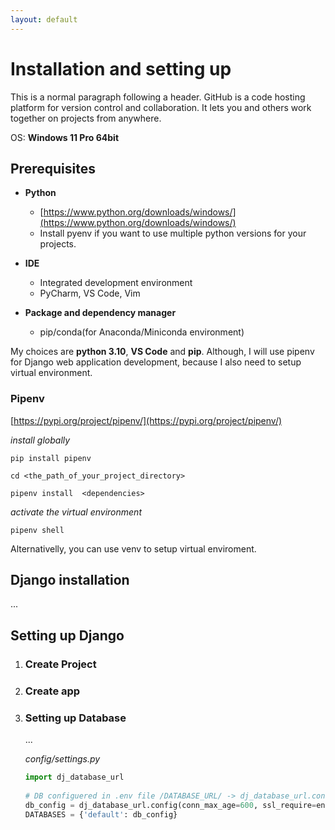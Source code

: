 ```yaml
---
layout: default
---
```


# Installation and setting up
This is a normal paragraph following a header. GitHub is a code hosting platform for version control and collaboration. It lets you and others work together on projects from anywhere.

OS: **Windows 11 Pro 64bit**

## Prerequisites

*   **Python**
    - [https://www.python.org/downloads/windows/](https://www.python.org/downloads/windows/)
    - Install pyenv if you want to use multiple python versions for your projects.<br />
    
*   **IDE**
    -	Integrated development environment
    -	PyCharm, VS Code, Vim<br />
    
*   **Package and dependency manager**
    - pip/conda(for Anaconda/Miniconda environment)<br />

My choices are **python 3.10**, **VS Code** and **pip**.
Although, I will use pipenv for Django web application development, because I also need to setup virtual environment.

### Pipenv

[https://pypi.org/project/pipenv/](https://pypi.org/project/pipenv/)

_install globally_
```
pip install pipenv
```
```
cd <the_path_of_your_project_directory>
```
```
pipenv install  <dependencies>  
```
_activate the virtual environment_
```
pipenv shell
```

Alternativelly, you can use venv to setup virtual enviroment.

## Django installation
...
    
## Setting up Django
1.  ### Create Project
2.  ### Create app
3.  ### Setting up Database  
    ...

    _config/settings.py_
    ```python
    import dj_database_url
                    
    # DB configuered in .env file /DATABASE_URL/ -> dj_database_url.config() returns a dictionary
    db_config = dj_database_url.config(conn_max_age=600, ssl_require=env.bool('SSL_REQUIRE', default=True))
    DATABASES = {'default': db_config}
    ```
 
 
